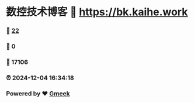 # 数控技术博客 :link: https://bk.kaihe.work 
### :page_facing_up: [22](https://bk.kaihe.work/tag.html) 
### :speech_balloon: 0 
### :hibiscus: 17106 
### :alarm_clock: 2024-12-04 16:34:18 
### Powered by :heart: [Gmeek](https://github.com/Meekdai/Gmeek)
